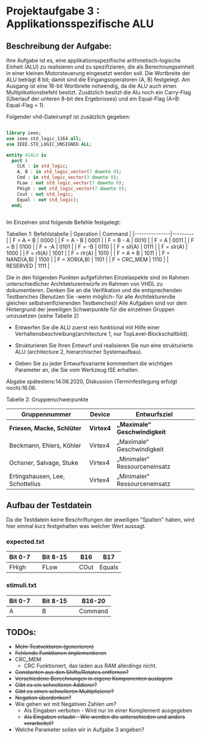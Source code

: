 # Projektaufgabe 3 : Applikationsspezifische ALU

## Beschreibung der Aufgabe:
Ihre Aufgabe ist es, eine applikationsspezifische arithmetisch-logische Einheit (ALU) zu realisieren und zu spezifizieren, die als Berechnungseinheit in einer kleinen Motorsteuerung eingesetzt werden soll. 
Die Wortbreite der ALU beträgt 8 bit; damit sind die Eingangsoperatoren (A, B) festgelegt. 
Am Ausgang ist eine 16-bit Wortbreite notwendig, da die ALU auch einen Multiplikationsbefehl besitzt. 
Zusätzlich besitzt die Alu noch ein Carry-Flag (Überlauf der unteren 8-bit des Ergebnisses) und ein Equal-Flag (A=B: Equal-Flag = 1). 

Folgender vhd-Dateirumpf ist zusätzlich gegeben:

```vhdl

library ieee;
use ieee.std_logic_1164.all;
use IEEE.STD_LOGIC_UNSIGNED.ALL;

entity ASALU is
  port (
    CLK : in std_logic;
    A, B : in std_logic_vector(7 downto 0);
    Cmd : in std_logic_vector(3 downto 0);
    FLow : out std_logic_vector(7 downto 0);
    FHigh : out std_logic_vector(7 downto 0);
    Cout : out std_logic;
    Equal : out std_logic);
  end;
  
```

Im Einzelnen sind folgende Befehle festgelegt:

Tabellen 1: Befehlstabelle
| Operation     | Command |
|---------------|---------|
| F = A + B     | 0000    |
| F = A - B     | 0001    |
| F = B - A     | 0010    |
| F = A         | 0011    |
| F = B         | 0100    |
| F = -A        | 0101    |
| F = -B        | 0110    |
| F = sll(A)    | 0111    |
| F = slr(A)    | 1000    |
| F = rll(A)    | 1001    |
| F = rlr(A)    | 1010    |
| F = A * B     | 1011    |
| F = NAND(A,B) | 1100    |
| F = XOR(A,B)  | 1101    |
| F = CRC_MEM   | 1110    |
| RESERVED      | 1111    |


Die in den folgenden Punkten aufgeführten Einzelaspekte sind im Rahmen unterschiedlicher Architekturentwürfe im Rahmen von VHDL zu dokumentieren. 
Denken Sie an die Verifikation und die entsprechenden Testbenches (Benutzen Sie -wenn möglich- für alle Architekturendie gleichen selbstverifizierenden Testbenches)!
Alle Aufgaben sind vor dem Hintergrund der jeweiligen Schwerpunkte für die einzelnen Gruppen umzusetzen (siehe Tabelle 2)

* Entwerfen Sie die ALU zuerst rein funktional mit Hilfe einer Verhaltensbeschreibung(architecture 1, nur TopLevel-Blockschaltbild).

* Strukturieren Sie Ihren Entwurf und realisieren Sie nun eine strukturierte ALU (architecture 2, hierarchischer Systemaufbau).

* Geben Sie zu jeder Entwurfsvariante kommentiert die wichtigen Parameter an, die Sie vom Werkzeug ISE erhalten.

Abgabe spätestens:14.06.2020, Diskussion (Terminfestlegung erfolgt noch):16.06.

Tabelle 2: Gruppenschwerpunkte

|Gruppennummer |Device |Entwurfsziel|
|--------------|-------|------------|
|**Friesen, Macke, Schlüter**| **Virtex4**| **„Maximale“ Geschwindigkeit**|
|Beckmann, Ehlers, Köhler| Virtex4| „Maximale“ Geschwindigkeit|
|Ochsner, Salvage, Stuke| Virtex4| „Minimaler“ Ressourceneinsatz|
|Ertingshausen, Lee, Schottelius| Virtex4| „Minimaler“ Ressourceneinsatz|

## Aufbau der Testdatein
Da die Testdatein keine Beschriftungen der jeweiligen "Spalten" haben, wird hier einmal kurz festgehalten was welcher Wert aussagt.

### expected.txt
| Bit 0-7 	|   	| Bit 8-15 	|   	| B16  	| B17    	|
|---------	|---	|----------	|---	|------	|--------	|
| FHigh   	|   	| FLow     	|   	| COut 	| Equals 	|

### stimuli.txt
| Bit 0-7 	|   	| Bit 8-15 	|   	| B16-20  	|
|---------	|---	|----------	|---	|---------	|
| A       	|   	| B        	|   	| Command 	|

## TODOs: 
* ~~Mehr Testvektoren (generieren)~~
* ~~Fehlende Funktionen implementieren~~	
* CRC_MEM
  * CRC Funktioniert, das laden aus RAM allerdings nicht.
* ~~Constanten aus den Shifts/Rotates entfernen?~~
* ~~Verschiedene Berechnungen in eigene Komponenten auslagern~~
* ~~Gibt es ein schnelleren Addierer?~~
* ~~Gibt es einen schnelleren Multiplizierer?~~
* ~~Negation überdenken?~~
* Wie gehen wir mit Negativen Zahlen um?
  *  Als Eingaben verboten - Wird nur im einer Komplement ausgegeben
  * ~~Als Eingaben erlaubt - Wie werden die unterschieden und anders verarbeitet?~~
* Welche Parameter sollen wir in Aufgabe 3 angeben?
